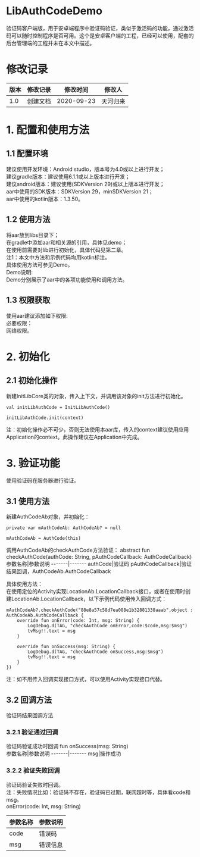 # LibAuthCodeDemo
验证码客户端版，用于安卓端程序中验证码验证，类似于激活码的功能，通过激活码可以随时控制程序是否可用。这个是安卓客户端的工程，已经可以使用，配套的后台管理端的工程并未在本文中描述。

# 修改记录<br>
版本|修改记录 |修改时间|修改人
-------|-------|-------|-------
1.0|创建文档|2020-09-23|天河归来

# 1. 配置和使用方法<br>

## 1.1 配置环境<br>
建议使用开发环境：Android studio，版本号为4.0或以上进行开发；<br>
建议gradle版本：建议使用6.1.1或以上版本进行开发；<br>
建议android版本：建议使用(SDKVersion 29)或以上版本进行开发；<br>
aar中使用的SDK版本：SDKVersion 29，minSDKVersion 21；<br>
aar中使用的kotlin版本：1.3.50。<br>

## 1.2 使用方法<br>
将aar放到libs目录下；<br>
在gradle中添加aar和相关源的引用，具体见demo；<br>
在使用前需要对lib进行初始化，具体代码见第二章。<br>
注1：本文中方法和示例代码均用kotlin标注。<br>
具体使用方法可参见Demo。<br>
Demo说明:<br>
Demo分别展示了aar中的各项功能使用和调用方法。<br>

## 1.3 权限获取<br>
使用aar建议添加如下权限:<br>
必要权限：<br>
网络权限。<br>

# 2. 初始化<br>

## 2.1 初始化操作<br>
新建InitLibCore类的对象，传入上下文，并调用该对象的init方法进行初始化。<br>
 
    val initLibAuthCode = InitLibAuthCode()
        
    initLibAuthCode.init(context)

注：初始化操作必不可少，否则无法使用本aar库，传入的context建议使用应用Application的context。此操作建议在Application中完成。<br>

# 3. 验证功能<br>
使用验证码在服务器进行验证。

## 3.1 使用方法<br>
新建AuthCodeAb对象，并初始化：

    private var mAuthCodeAb: AuthCodeAb? = null
    
    mAuthCodeAb = AuthCode(this)
    
调用AuthCodeAb的checkAuthCode方法验证：
abstract fun checkAuthCode(authCode: String, pAuthCodeCallback: AuthCodeCallback)
参数名称|参数说明
-------|-------
authCode|验证码
pAuthCodeCallback|验证结果回调，AuthCodeAb.AuthCodeCallback

具体使用方法：<br>
在使用定位的Activity实现LocationAb.LocationCallback接口，或者在使用时创建LocationAb.LocationCallback，以下示例代码使用传入回调方式：<br>

    mAuthCodeAb?.checkAuthCode("88e8a57c58d7ea088e1b32881338aaab",object : AuthCodeAb.AuthCodeCallback {
        override fun onError(code: Int, msg: String) {
            LogDebug.d(TAG, "checkAuthCode onError,code:$code,msg:$msg")
            tvMsg!!.text = msg
        }

        override fun onSuccess(msg: String) {
            LogDebug.d(TAG, "checkAuthCode onSuccess,msg:$msg")
            tvMsg!!.text = msg
        }
    })
    
注：如不用传入回调实现接口方式，可以使用Activity实现接口代替。<br>

## 3.2 回调方法<br>
验证码结果回调方法
### 3.2.1  验证通过回调<br>
验证码验证成功时回调
fun onSuccess(msg: String)<br>
参数名称|参数说明
-------|-------
msg|操作成功

### 3.2.2  验证失败回调<br>
验证码验证失败时回调。<br>
注：失败情况比如：验证码不存在，验证码已过期，联网超时等，具体看code和msg。<br>
onError(code: Int, msg: String)<br>

参数名称|参数说明
-------|-------
code|错误码
msg|错误信息








